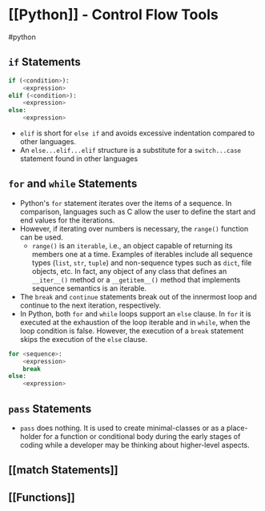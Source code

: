 # [[Python]] - Control Flow Tools
#python 

## `if` Statements
```python
if (<condition>):
	<expression>
elif (<condition>):
	<expression>
else:
	<expression>
```
- `elif` is short for `else if` and avoids excessive indentation compared to other languages.
- An `else...elif...elif` structure is a substitute for a `switch...case` statement found in other languages

## `for` and `while` Statements
- Python's `for` statement iterates over the items of a sequence. In comparison, languages such as C allow the user to define the start and end values for the iterations.
- However, if iterating over numbers is necessary, the `range()` function can be used. 
	- `range()` is an `iterable`, i.e., an object capable of returning its members one at a time. Examples of iterables include all sequence types (`list`, `str`, `tuple`) and non-sequence types such as `dict`, file objects, etc. In fact, any object of any class that defines an `__iter__()` method or a `__getitem__()` method that implements sequence semantics is an iterable.
- The `break` and `continue` statements break out of the innermost loop and continue to the next iteration, respectively.
- In Python, both `for` and `while` loops support an `else` clause. In `for` it is executed at the exhaustion of the loop iterable and in `while`, when the loop condition is false. However, the execution of a `break` statement skips the execution of the `else` clause.
```python
for <sequence>:
	<expression>
	break
else:
	<expression>
```

## `pass` Statements
- `pass` does nothing. It is used to create minimal-classes or as a place-holder for a function or conditional body during the early stages of coding while a developer may be thinking about higher-level aspects.

## [[match Statements]]

## [[Functions]]